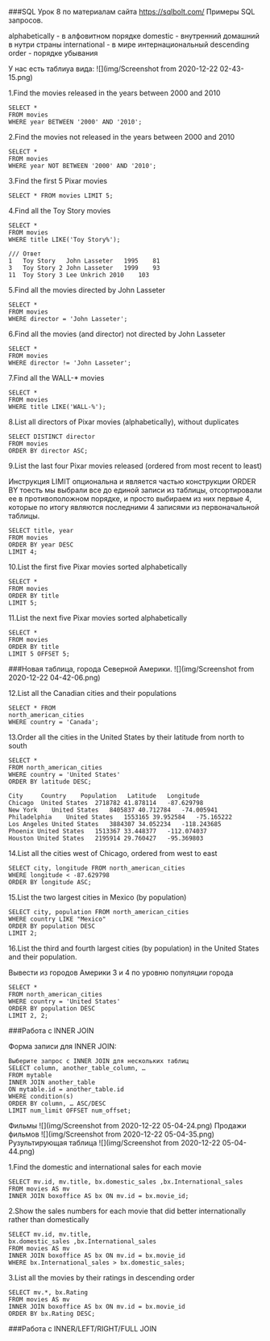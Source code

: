 ###SQL Урок 8 по материалам сайта https://sqlbolt.com/
Примеры SQL запросов.

alphabetically - в алфовитном порядке
domestic  - внутренний домашний в нутри страны
international - в мире интернациональный
descending order - порядке убывания

У нас есть таблиуа вида:
![](img/Screenshot from 2020-12-22 02-43-15.png)

1.Find the movies released in the years between 2000 and 2010

    SELECT * 
    FROM movies
    WHERE year BETWEEN '2000' AND '2010';

2.Find the movies not released in the years between 2000 and 2010

    SELECT * 
    FROM movies
    WHERE year NOT BETWEEN '2000' AND '2010';

3.Find the first 5 Pixar movies

    SELECT * FROM movies LIMIT 5;

4.Find all the Toy Story movies

    SELECT * 
    FROM movies
    WHERE title LIKE('Toy Story%');

    /// Ответ
    1	Toy Story	John Lasseter	1995	81
    3	Toy Story 2	John Lasseter	1999	93
    11	Toy Story 3	Lee Unkrich	2010	103

5.Find all the movies directed by John Lasseter

    SELECT *
    FROM movies
    WHERE director = 'John Lasseter';

6.Find all the movies (and director) not directed by John Lasseter

    SELECT * 
    FROM movies
    WHERE director != 'John Lasseter';

7.Find all the WALL-* movies

    SELECT * 
    FROM movies
    WHERE title LIKE('WALL-%');

8.List all directors of Pixar movies (alphabetically), without duplicates

    SELECT DISTINCT director
    FROM movies
    ORDER BY director ASC;

9.List the last four Pixar movies released (ordered from most recent to least)

Инструкция LIMIT опциональна и является частью конструкции ORDER BY тоесть
мы выбрали все до единой записи из таблицы, отсортировали ее в противоположном 
порядке, и просто выбираем из них первые 4, которые по итогу являются последними 
4 записями из первоначальной таблицы.

    SELECT title, year 
    FROM movies
    ORDER BY year DESC
    LIMIT 4;

10.List the first five Pixar movies sorted alphabetically

    SELECT *
    FROM movies
    ORDER BY title
    LIMIT 5;

11.List the next five Pixar movies sorted alphabetically

    SELECT * 
    FROM movies
    ORDER BY title
    LIMIT 5 OFFSET 5;


###Новая таблица, города Северной Америки.
![](img/Screenshot from 2020-12-22 04-42-06.png)

12.List all the Canadian cities and their populations

    SELECT * FROM
    north_american_cities
    WHERE country = 'Canada';

13.Order all the cities in the United States by their latitude from north to south

    SELECT * 
    FROM north_american_cities
    WHERE country = 'United States'
    ORDER BY latitude DESC;

    City	 Country	Population	 Latitude	Longitude
    Chicago	 United States	2718782	41.878114	-87.629798
    New York	United States	8405837	40.712784	-74.005941
    Philadelphia	United States	1553165	39.952584	-75.165222
    Los Angeles	United States	3884307	34.052234	-118.243685
    Phoenix	United States	1513367	33.448377	-112.074037
    Houston	United States	2195914	29.760427	-95.369803

14.List all the cities west of Chicago, ordered from west to east

    SELECT city, longitude FROM north_american_cities
    WHERE longitude < -87.629798
    ORDER BY longitude ASC;

    
15.List the two largest cities in Mexico (by population)

    SELECT city, population FROM north_american_cities
    WHERE country LIKE "Mexico"
    ORDER BY population DESC
    LIMIT 2;

16.List the third and fourth largest cities (by population) 
in the United States and their population.

Вывести из городов Америки 3 и 4 по уровню популяции города

    SELECT *
    FROM north_american_cities
    WHERE country = 'United States'
    ORDER BY population DESC
    LIMIT 2, 2;


###Работа с INNER JOIN

Форма записи для INNER JOIN:

    Выберите запрос с INNER JOIN для нескольких таблиц
    SELECT column, another_table_column, …
    FROM mytable
    INNER JOIN another_table
    ON mytable.id = another_table.id
    WHERE condition(s)
    ORDER BY column, … ASC/DESC
    LIMIT num_limit OFFSET num_offset;

Фильмы
![](img/Screenshot from 2020-12-22 05-04-24.png)
Продажи фильмов
![](img/Screenshot from 2020-12-22 05-04-35.png)
Рузультирующая таблица
![](img/Screenshot from 2020-12-22 05-04-44.png)

1.Find the domestic and international sales for each movie

    SELECT mv.id, mv.title, bx.domestic_sales ,bx.International_sales
    FROM movies AS mv
    INNER JOIN boxoffice AS bx ON mv.id = bx.movie_id;
    


2.Show the sales numbers for each movie
that did better internationally rather than domestically

    SELECT mv.id, mv.title, 
    bx.domestic_sales ,bx.International_sales
    FROM movies AS mv
    INNER JOIN boxoffice AS bx ON mv.id = bx.movie_id
    WHERE bx.International_sales > bx.domestic_sales;


3.List all the movies by their ratings in descending order

    SELECT mv.*, bx.Rating
    FROM movies AS mv
    INNER JOIN boxoffice AS bx ON mv.id = bx.movie_id
    ORDER BY bx.Rating DESC;

###Работа с INNER/LEFT/RIGHT/FULL JOIN














